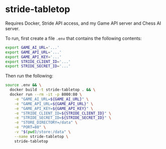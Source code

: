 # stride-tabletop

Requires Docker, Stride API access, and my Game API server and Chess AI server.

To run, first create a file `.env` that contains the following contents:
```bash
export GAME_AI_URL='...'
export GAME_API_URL='...'
export GAME_API_KEY='...'
export STRIDE_CLIENT_ID='...'
export STRIDE_SECRET_ID='...'
```

Then run the following:
```bash
source .env && \
  docker build -t stride-tabletop . && \
  docker run --rm -it -p 8000:80 \
    -e "GAME_AI_URL=${GAME_AI_URL}" \
    -e "GAME_API_URL=${GAME_API_URL}" \
    -e "GAME_API_KEY=${GAME_API_KEY}" \
    -e "STRIDE_CLIENT_ID=${STRIDE_CLIENT_ID}" \
    -e "STRIDE_SECRET_ID=${STRIDE_SECRET_ID}" \
    -e "STORE_DIRECTORY=/data" \
    -e "PORT=80" \
    -v "$(pwd)/store:/data" \
    --name stride-tabletop \
    stride-tabletop
```
